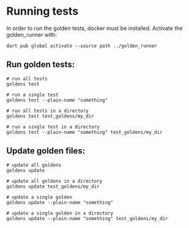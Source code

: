 # Running tests

In order to run the golden tests, docker must be installed. Activate the golden_runner with:

```console
dart pub global activate --source path ../golden_runner
```

## Run golden tests:

```
# run all tests
goldens test

# run a single test
goldens test --plain-name "something"

# run all tests in a directory
goldens test test_goldens/my_dir

# run a single test in a directory
goldens test --plain-name "something" test_goldens/my_dir
```

## Update golden files:

```
# update all goldens
goldens update

# update all goldens in a directory
goldens update test_goldens/my_dir

# update a single golden
goldens update --plain-name "something"

# update a single golden in a directory
goldens update --plain-name "something" test_goldens/my_dir
```
